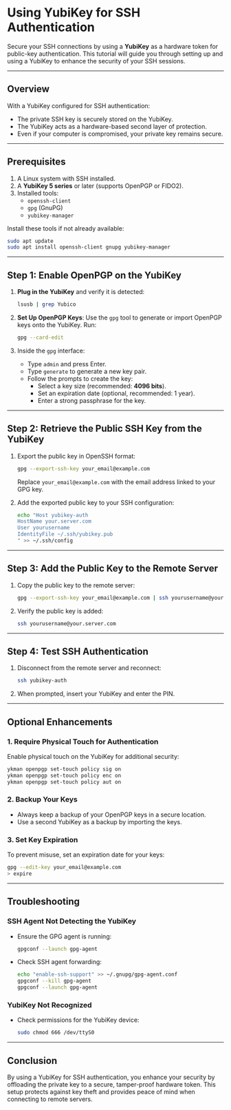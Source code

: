 # Using YubiKey for SSH Authentication

Secure your SSH connections by using a **YubiKey** as a hardware token for public-key authentication. This tutorial will guide you through setting up and using a YubiKey to enhance the security of your SSH sessions.

---

## **Overview**

With a YubiKey configured for SSH authentication:
- The private SSH key is securely stored on the YubiKey.
- The YubiKey acts as a hardware-based second layer of protection.
- Even if your computer is compromised, your private key remains secure.

---

## **Prerequisites**

1. A Linux system with SSH installed.
2. A **YubiKey 5 series** or later (supports OpenPGP or FIDO2).
3. Installed tools:
   - `openssh-client`
   - `gpg` (GnuPG)
   - `yubikey-manager`

Install these tools if not already available:
```bash
sudo apt update
sudo apt install openssh-client gnupg yubikey-manager
```

---

## **Step 1: Enable OpenPGP on the YubiKey**

1. **Plug in the YubiKey** and verify it is detected:
   ```bash
   lsusb | grep Yubico
   ```

2. **Set Up OpenPGP Keys**:
   Use the `gpg` tool to generate or import OpenPGP keys onto the YubiKey. Run:
   ```bash
   gpg --card-edit
   ```

3. Inside the `gpg` interface:
   - Type `admin` and press Enter.
   - Type `generate` to generate a new key pair.
   - Follow the prompts to create the key:
     - Select a key size (recommended: **4096 bits**).
     - Set an expiration date (optional, recommended: 1 year).
     - Enter a strong passphrase for the key.

---

## **Step 2: Retrieve the Public SSH Key from the YubiKey**

1. Export the public key in OpenSSH format:
   ```bash
   gpg --export-ssh-key your_email@example.com
   ```
   Replace `your_email@example.com` with the email address linked to your GPG key.

2. Add the exported public key to your SSH configuration:
   ```bash
   echo "Host yubikey-auth
   HostName your.server.com
   User yourusername
   IdentityFile ~/.ssh/yubikey.pub
   " >> ~/.ssh/config
   ```

---

## **Step 3: Add the Public Key to the Remote Server**

1. Copy the public key to the remote server:
   ```bash
   gpg --export-ssh-key your_email@example.com | ssh yourusername@your.server.com "cat >> ~/.ssh/authorized_keys"
   ```

2. Verify the public key is added:
   ```bash
   ssh yourusername@your.server.com
   ```

---

## **Step 4: Test SSH Authentication**

1. Disconnect from the remote server and reconnect:
   ```bash
   ssh yubikey-auth
   ```

2. When prompted, insert your YubiKey and enter the PIN.

---

## **Optional Enhancements**

### **1. Require Physical Touch for Authentication**
Enable physical touch on the YubiKey for additional security:
```bash
ykman openpgp set-touch policy sig on
ykman openpgp set-touch policy enc on
ykman openpgp set-touch policy aut on
```

### **2. Backup Your Keys**
- Always keep a backup of your OpenPGP keys in a secure location.
- Use a second YubiKey as a backup by importing the keys.

### **3. Set Key Expiration**
To prevent misuse, set an expiration date for your keys:
```bash
gpg --edit-key your_email@example.com
> expire
```

---

## **Troubleshooting**

### **SSH Agent Not Detecting the YubiKey**
- Ensure the GPG agent is running:
  ```bash
  gpgconf --launch gpg-agent
  ```
- Check SSH agent forwarding:
  ```bash
  echo "enable-ssh-support" >> ~/.gnupg/gpg-agent.conf
  gpgconf --kill gpg-agent
  gpgconf --launch gpg-agent
  ```

### **YubiKey Not Recognized**
- Check permissions for the YubiKey device:
  ```bash
  sudo chmod 666 /dev/ttyS0
  ```

---

## **Conclusion**

By using a YubiKey for SSH authentication, you enhance your security by offloading the private key to a secure, tamper-proof hardware token. This setup protects against key theft and provides peace of mind when connecting to remote servers.
